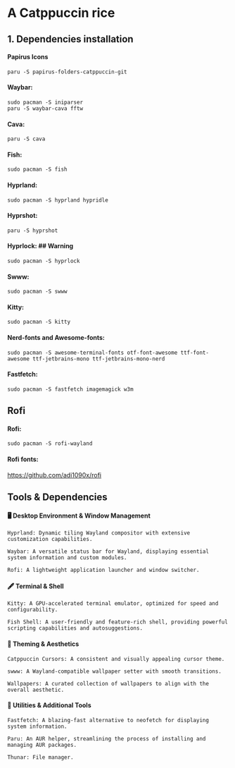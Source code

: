 # A Catppuccin rice

## 1. Dependencies installation

#### Papirus Icons
```
paru -S papirus-folders-catppuccin-git
```
#### Waybar:
```
sudo pacman -S iniparser
paru -S waybar-cava fftw
```
#### Cava:
```
paru -S cava
```
#### Fish: 
```
sudo pacman -S fish 
```
#### Hyprland: 
```
sudo pacman -S hyprland hypridle
```
#### Hyprshot: 
```
paru -S hyprshot 
```
#### Hyprlock: ## Warning

```
sudo pacman -S hyprlock 
```
#### Swww: 
```
sudo pacman -S swww 
```
#### Kitty: 
```
sudo pacman -S kitty 
```
#### Nerd-fonts and Awesome-fonts: 
```
sudo pacman -S awesome-terminal-fonts otf-font-awesome ttf-font-awesome ttf-jetbrains-mono ttf-jetbrains-mono-nerd 
```
#### Fastfetch: 
```
sudo pacman -S fastfetch imagemagick w3m
```

## Rofi
#### Rofi:
  ```
  sudo pacman -S rofi-wayland 
  ```
#### Rofi fonts:

  <a>https://github.com/adi1090x/rofi</a>


## Tools & Dependencies

#### 🖥️ Desktop Environment & Window Management

    Hyprland: Dynamic tiling Wayland compositor with extensive customization capabilities.

    Waybar: A versatile status bar for Wayland, displaying essential system information and custom modules.

    Rofi: A lightweight application launcher and window switcher.

#### 🖋️ Terminal & Shell

    Kitty: A GPU-accelerated terminal emulator, optimized for speed and configurability.

    Fish Shell: A user-friendly and feature-rich shell, providing powerful scripting capabilities and autosuggestions.

#### 🎨 Theming & Aesthetics

    Catppuccin Cursors: A consistent and visually appealing cursor theme.

    swww: A Wayland-compatible wallpaper setter with smooth transitions.

    Wallpapers: A curated collection of wallpapers to align with the overall aesthetic.

#### 🔧 Utilities & Additional Tools

    Fastfetch: A blazing-fast alternative to neofetch for displaying system information.

    Paru: An AUR helper, streamlining the process of installing and managing AUR packages.

    Thunar: File manager.
